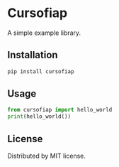 # Cursofiap
A simple example library.
## Installation
```sh
pip install cursofiap
```
## Usage
```python
from cursofiap import hello_world
print(hello_world())
```
## License 

Distributed by MIT license.
